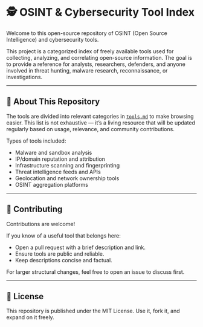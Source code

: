 # 🕵️ OSINT & Cybersecurity Tool Index

Welcome to this open-source repository of OSINT (Open Source Intelligence) and cybersecurity tools.

This project is a categorized index of freely available tools used for collecting, analyzing, and correlating open-source information. The goal is to provide a reference for analysts, researchers, defenders, and anyone involved in threat hunting, malware research, reconnaissance, or investigations.

---

## 📌 About This Repository

The tools are divided into relevant categories in [`tools.md`](tools.md) to make browsing easier. This list is not exhaustive — it’s a living resource that will be updated regularly based on usage, relevance, and community contributions.

Types of tools included:
- Malware and sandbox analysis
- IP/domain reputation and attribution
- Infrastructure scanning and fingerprinting
- Threat intelligence feeds and APIs
- Geolocation and network ownership tools
- OSINT aggregation platforms

---

## 🤝 Contributing

Contributions are welcome!

If you know of a useful tool that belongs here:
- Open a pull request with a brief description and link.
- Ensure tools are public and reliable.
- Keep descriptions concise and factual.

For larger structural changes, feel free to open an issue to discuss first.

---

## 📄 License

This repository is published under the MIT License. Use it, fork it, and expand on it freely.
